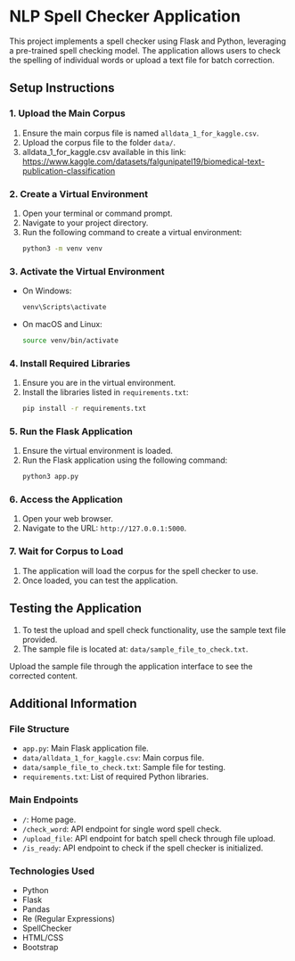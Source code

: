 # NLP Spell Checker Application

This project implements a spell checker using Flask and Python, leveraging a pre-trained spell checking model. The application allows users to check the spelling of individual words or upload a text file for batch correction.

## Setup Instructions

### 1. Upload the Main Corpus

1. Ensure the main corpus file is named `alldata_1_for_kaggle.csv`.
2. Upload the corpus file to the folder `data/`.
3. alldata_1_for_kaggle.csv available in this link: https://www.kaggle.com/datasets/falgunipatel19/biomedical-text-publication-classification

### 2. Create a Virtual Environment

1. Open your terminal or command prompt.
2. Navigate to your project directory.
3. Run the following command to create a virtual environment:
   ```sh
   python3 -m venv venv
   ```

### 3. Activate the Virtual Environment

- On Windows:
  ```sh
  venv\Scripts\activate
  ```

- On macOS and Linux:
  ```sh
  source venv/bin/activate
  ```

### 4. Install Required Libraries

1. Ensure you are in the virtual environment.
2. Install the libraries listed in `requirements.txt`:
   ```sh
   pip install -r requirements.txt
   ```

### 5. Run the Flask Application

1. Ensure the virtual environment is loaded.
2. Run the Flask application using the following command:
   ```sh
   python3 app.py
   ```

### 6. Access the Application

1. Open your web browser.
2. Navigate to the URL: `http://127.0.0.1:5000`.

### 7. Wait for Corpus to Load

1. The application will load the corpus for the spell checker to use.
2. Once loaded, you can test the application.

## Testing the Application

1. To test the upload and spell check functionality, use the sample text file provided.
2. The sample file is located at: `data/sample_file_to_check.txt`.

Upload the sample file through the application interface to see the corrected content.

## Additional Information

### File Structure
- `app.py`: Main Flask application file.
- `data/alldata_1_for_kaggle.csv`: Main corpus file.
- `data/sample_file_to_check.txt`: Sample file for testing.
- `requirements.txt`: List of required Python libraries.

### Main Endpoints
- `/`: Home page.
- `/check_word`: API endpoint for single word spell check.
- `/upload_file`: API endpoint for batch spell check through file upload.
- `/is_ready`: API endpoint to check if the spell checker is initialized.

### Technologies Used
- Python
- Flask
- Pandas
- Re (Regular Expressions)
- SpellChecker
- HTML/CSS
- Bootstrap